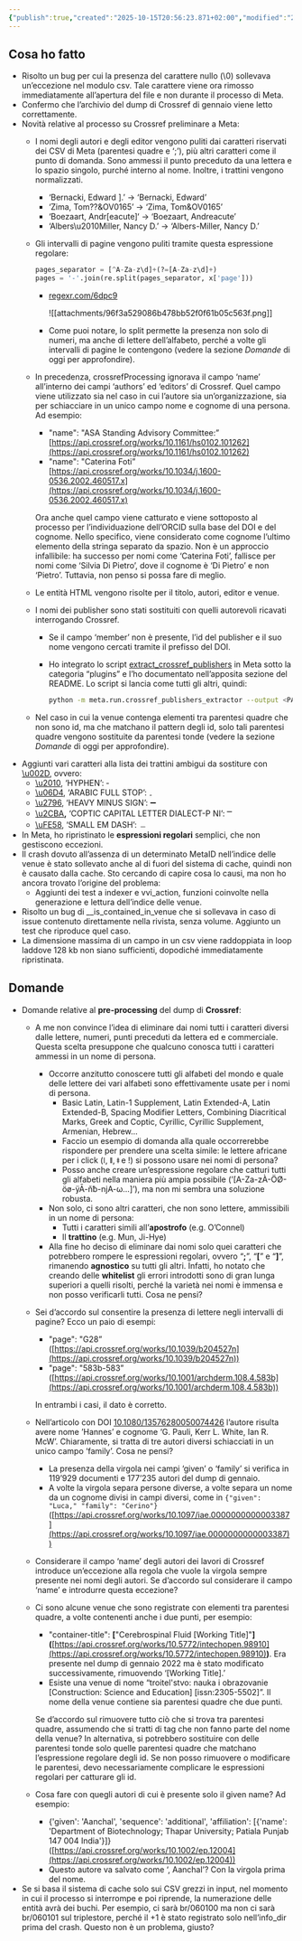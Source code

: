 ```yaml
---
{"publish":true,"created":"2025-10-15T20:56:23.871+02:00","modified":"2025-10-15T20:56:23.874+02:00","cssclasses":""}
---
```



## Cosa ho fatto

- Risolto un bug per cui la presenza del carattere nullo (\0) sollevava un’eccezione nel modulo csv. Tale carattere viene ora rimosso immediatamente all’apertura del file e non durante il processo di Meta.
- Confermo che l’archivio del dump di Crossref di gennaio viene letto correttamente.
- Novità relative al processo su  Crossref preliminare a Meta:
    - I nomi degli autori e degli editor vengono puliti dai caratteri riservati dei CSV di Meta (parentesi quadre e ‘;’), più altri caratteri come il punto di domanda. Sono ammessi il punto preceduto da una lettera e lo spazio singolo, purché interno al nome. Inoltre, i trattini vengono normalizzati.
        - ‘Bernacki, Edward ].’ → ‘Bernacki, Edward’
        - ‘Zima, Tom??&OV0165’ → ‘Zima, Tom&OV0165’
        - ‘Boezaart, Andr[eacute]‘ → ‘Boezaart, Andreacute’
        - ‘Albers\u2010Miller, Nancy D.’ → ‘Albers-Miller, Nancy D.’
    - Gli intervalli di pagine vengono puliti tramite questa espressione regolare:
        
        ```python
        pages_separator = [^A-Za-z\d]+(?=[A-Za-z\d]+)
        pages = '-'.join(re.split(pages_separator, x['page']))
        ```
        
        - [regexr.com/6dpc9](http://regexr.com/6dpc9)
            
            ![[attachments/96f3a529086b478bb52f0f61b05c563f.png]]
            
        - Come puoi notare, lo split permette la presenza non solo di numeri, ma anche di lettere dell’alfabeto, perché a volte gli intervalli di pagine le contengono (vedere la sezione *Domande* di oggi per approfondire).
    - In precedenza, crossrefProcessing ignorava il campo ‘name’ all’interno dei campi ‘authors’ ed ‘editors’ di Crossref. Quel campo viene utilizzato sia nel caso in cui l’autore sia un’organizzazione, sia per schiacciare in un unico campo nome e cognome di una persona. Ad esempio:
        - "name": "ASA Standing Advisory Committee:” [https://api.crossref.org/works/10.1161/hs0102.101262](https://api.crossref.org/works/10.1161/hs0102.101262)
        - "name": "Caterina Foti” [https://api.crossref.org/works/10.1034/j.1600-0536.2002.460517.x](https://api.crossref.org/works/10.1034/j.1600-0536.2002.460517.x)
        
        Ora anche quel campo viene catturato e viene sottoposto al processo per l’individuazione dell’ORCID sulla base del DOI e del cognome. Nello specifico, viene considerato come cognome l’ultimo elemento della stringa separato da spazio. Non è un approccio infallibile: ha successo per nomi come ‘Caterina Foti’, fallisce per nomi come ‘Silvia Di Pietro’, dove il cognome è ‘Di Pietro’ e non ‘Pietro’. Tuttavia, non penso si possa fare di meglio. 
        
    - Le entità HTML vengono risolte per il titolo, autori, editor e venue.
    - I nomi dei publisher sono stati sostituiti con quelli autorevoli ricavati interrogando Crossref.
        - Se il campo ‘member’ non è presente, l’id del publisher e il suo nome vengono cercati tramite il prefisso del DOI.
        - Ho integrato lo script [extract_crossref_publishers](https://github.com/essepuntato/ecss-2021/blob/main/extract_dblp_metadata.py) in Meta sotto la categoria “plugins” e l’ho documentato nell’apposita sezione del README. Lo script si lancia come tutti gli altri, quindi:
            
            ```bash
            python -m meta.run.crossref_publishers_extractor --output <PATH>
            ```
            
    - Nel caso in cui la venue contenga elementi tra parentesi quadre che non sono id, ma che matchano il pattern degli id, solo tali parentesi quadre vengono sostituite da parentesi tonde (vedere la sezione *Domande* di oggi per approfondire).
- Aggiunti vari caratteri alla lista dei trattini ambigui da sostiture con [\u002D](https://util.unicode.org/UnicodeJsps/character.jsp?a=002D), ovvero:
    - [\u2010](https://util.unicode.org/UnicodeJsps/character.jsp?a=2010), ‘HYPHEN’: ‐
    - [\u06D4](https://util.unicode.org/UnicodeJsps/character.jsp?a=06D4), ‘ARABIC FULL STOP’: ۔
    - [\u2796](https://util.unicode.org/UnicodeJsps/character.jsp?a=2796), ‘HEAVY MINUS SIGN’: ➖
    - [\u2CBA](https://util.unicode.org/UnicodeJsps/character.jsp?a=2CBA)**,** ‘COPTIC CAPITAL LETTER DIALECT-P NI’: Ⲻ
    - [\uFE58](https://util.unicode.org/UnicodeJsps/character.jsp?a=FE58), ‘SMALL EM DASH’: ﹘
- In Meta, ho ripristinato le **espressioni regolari** semplici, che non gestiscono eccezioni.
- Il crash dovuto all’assenza di un determinato MetaID nell’indice delle venue è stato sollevato anche al di fuori del sistema di cache, quindi non è causato dalla cache. Sto cercando di capire cosa lo causi, ma non ho ancora trovato l’origine del problema:
    - Aggiunti dei test a indexer e vvi_action, funzioni coinvolte nella generazione e lettura dell’indice delle venue.
- Risolto un bug di __is_contained_in_venue che si sollevava in caso di issue contenuto direttamente nella rivista, senza volume. Aggiunto un test che riproduce quel caso.
- La dimensione massima di un campo in un csv viene raddoppiata in loop laddove 128 kb non siano sufficienti, dopodiché immediatamente ripristinata.

## Domande

- Domande relative al **pre-processing** del dump di **Crossref**:
    - A me non convince l’idea di eliminare dai nomi tutti i caratteri diversi dalle lettere, numeri, punti preceduti da lettera ed e commerciale. Questa scelta presuppone che qualcuno conosca tutti i caratteri ammessi in un nome di persona.
        - Occorre anzitutto conoscere tutti gli alfabeti del mondo e quale delle lettere dei vari alfabeti sono effettivamente usate per i nomi di persona.
            - Basic Latin, Latin-1 Supplement, Latin Extended-A, Latin Extended-B, Spacing Modifier Letters, Combining Diacritical Marks, Greek and Coptic, Cyrillic, Cyrillic Supplement, Armenian, Hebrew...
            - Faccio un esempio di domanda alla quale occorrerebbe rispondere per prendere una scelta simile: le lettere africane per i click (ǀ, ǁ, ǂ e ǃ) si possono usare nei nomi di persona?
            - Posso anche creare un’espressione regolare che catturi tutti gli alfabeti nella maniera più ampia possibile (’[A-Za-zÀ-ÖØ-öø-ÿĀ-ňƀ-ǌΑ-ω...]’), ma non mi sembra una soluzione robusta.
        - Non solo, ci sono altri caratteri, che non sono lettere, ammissibili in un nome di persona:
            - Tutti i caratteri simili all’**apostrofo** (e.g. O’Connel)
            - Il **trattino** (e.g. Mun, Ji-Hye)
        - Alla fine ho deciso di eliminare dai nomi solo quei caratteri che potrebbero rompere le espressioni regolari, ovvero “**;**”, “**[**” e “**]**”, rimanendo **agnostico** su tutti gli altri. Infatti, ho notato che creando delle **whitelist** gli errori introdotti sono di gran lunga superiori a quelli risolti, perché la varietà nei nomi è immensa e non posso verificarli tutti. Cosa ne pensi?
    - Sei d’accordo sul consentire la presenza di lettere negli intervalli di pagine? Ecco un paio di esempi:
        - "page": "G28” ([https://api.crossref.org/works/10.1039/b204527n](https://api.crossref.org/works/10.1039/b204527n))
        - "page": "583b-583” ([https://api.crossref.org/works/10.1001/archderm.108.4.583b](https://api.crossref.org/works/10.1001/archderm.108.4.583b))
        
        In entrambi i casi, il dato è corretto.
        
    - Nell’articolo con DOI [10.1080/13576280050074426](https://api.crossref.org/works/10.1080/13576280050074426) l’autore risulta avere nome ’Hannes’ e cognome ‘G. Pauli, Kerr L. White, Ian R. McW’. Chiaramente, si tratta di tre autori diversi schiacciati in un unico campo ‘family’. Cosa ne pensi?
        - La presenza della virgola nei campi ‘given’ o ‘family’ si verifica in 119’929 documenti e 177’235 autori del dump di gennaio.
        - A volte la virgola separa persone diverse, a volte separa un nome da un cognome divisi in campi diversi, come in `{"given": "Luca," "family": "Cerino"}` ([https://api.crossref.org/works/10.1097/iae.0000000000003387](https://api.crossref.org/works/10.1097/iae.0000000000003387))
    - Considerare il campo ‘name’ degli autori dei lavori di Crossref introduce un’eccezione alla regola che vuole la virgola sempre presente nei nomi degli autori. Se d’accordo sul considerare il campo ‘name’ e introdurre questa eccezione?
    - Ci sono alcune venue che sono registrate con elementi tra parentesi quadre, a volte contenenti anche i due punti, per esempio:
        - "container-title": **[**"Cerebrospinal Fluid [Working Title]"**] (**[https://api.crossref.org/works/10.5772/intechopen.98910](https://api.crossref.org/works/10.5772/intechopen.98910)**)**. Era presente nel dump di gennaio 2022 ma è stato modificato successivamente, rimuovendo ‘[Working Title].’
        - Esiste una venue di nome “troitel'stvo: nauka i obrazovanie [Construction: Science and Education] [issn:2305-5502]”. Il nome della venue contiene sia parentesi quadre che due punti.
        
        Se d’accordo sul rimuovere tutto ciò che si trova tra parentesi quadre, assumendo che si tratti di tag che non fanno parte del nome della venue? In alternativa, si potrebbero sostituire con delle parentesi tonde solo quelle parentesi quadre che matchano l’espressione regolare degli id. Se non posso rimuovere o modificare le parentesi, devo necessariamente complicare le espressioni regolari per catturare gli id.
        
    - Cosa fare con quegli autori di cui è presente solo il given name? Ad esempio:
        - {'given': 'Aanchal', 'sequence': 'additional', 'affiliation': [{'name': 'Department of Biotechnology; Thapar University; Patiala Punjab 147 004 India'}]} ([https://api.crossref.org/works/10.1002/ep.12004](https://api.crossref.org/works/10.1002/ep.12004))
        - Questo autore va salvato come ‘, Aanchal’? Con la virgola prima del nome.
- Se si basa il sistema di cache solo sui CSV grezzi in input, nel momento in cui il processo si interrompe e poi riprende, la numerazione delle entità avrà dei buchi. Per esempio, ci sarà br/060100 ma non ci sarà  br/060101 sul triplestore, perché il +1 è stato registrato solo nell’info_dir prima del crash. Questo non è un problema, giusto?